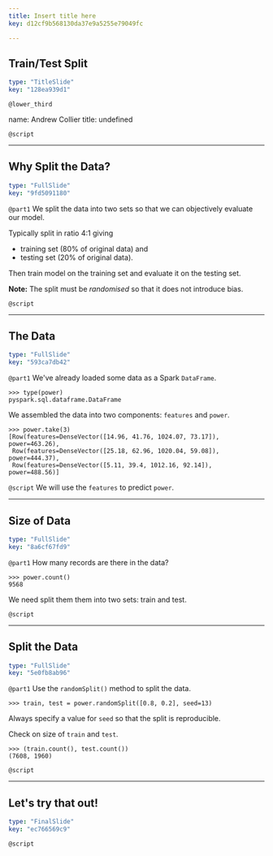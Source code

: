 ```yaml
---
title: Insert title here
key: d12cf9b568130da37e9a5255e79049fc

---
```

## Train/Test Split

```yaml
type: "TitleSlide"
key: "128ea939d1"
```

`@lower_third`

name: Andrew Collier
title: undefined


`@script`



---
## Why Split the Data?

```yaml
type: "FullSlide"
key: "9fd5091180"
```

`@part1`
We split the data into two sets so that we can objectively evaluate our model.

Typically split in ratio 4:1 giving

- training set (80% of original data) and
- testing set (20% of original data).

Then train model on the training set and evaluate it on the testing set.

**Note:** The split must be *randomised* so that it does not introduce bias.


`@script`



---
## The Data

```yaml
type: "FullSlide"
key: "593ca7db42"
```

`@part1`
We've already loaded some data as a Spark `DataFrame`.

```
>>> type(power)
pyspark.sql.dataframe.DataFrame
```

We assembled the data into two components: `features` and `power`.

```
>>> power.take(3)
[Row(features=DenseVector([14.96, 41.76, 1024.07, 73.17]), power=463.26),
 Row(features=DenseVector([25.18, 62.96, 1020.04, 59.08]), power=444.37),
 Row(features=DenseVector([5.11, 39.4, 1012.16, 92.14]), power=488.56)]
```


`@script`
We will use the `features` to predict `power`.


---
## Size of Data

```yaml
type: "FullSlide"
key: "8a6cf67fd9"
```

`@part1`
How many records are there in the data?

```
>>> power.count()
9568
```

We need split them them into two sets: train and test.


`@script`



---
## Split the Data

```yaml
type: "FullSlide"
key: "5e0fb8ab96"
```

`@part1`
Use the `randomSplit()` method to split the data.

```
>>> train, test = power.randomSplit([0.8, 0.2], seed=13)
```

Always specify a value for `seed` so that the split is reproducible.

Check on size of `train` and `test`.

```
>>> (train.count(), test.count())
(7608, 1960)
```


`@script`



---
## Let's try that out!

```yaml
type: "FinalSlide"
key: "ec766569c9"
```

`@script`


